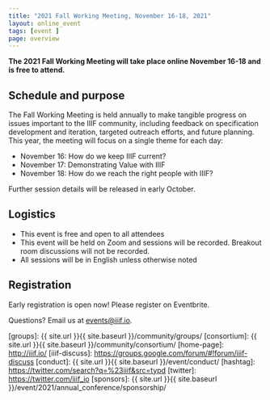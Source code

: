 ```yaml
---
title: "2021 Fall Working Meeting, November 16-18, 2021"
layout: online_event
tags: [event ]
page: overview
---
```


**The 2021 Fall Working Meeting will take place online November 16-18 and is free to attend.**

## Schedule and purpose
The Fall Working Meeting is held annually to make tangible progress on issues important to the IIIF community, including feedback on specification development and iteration, targeted outreach efforts, and future planning. This year, the meeting will focus on a single theme for each day:

* November 16: How do we keep IIIF current?
* November 17: Demonstrating Value with IIIF
* November 18: How do we reach the right people with IIIF?

Further session details will be released in early October.

## Logistics
* This event is free and open to all attendees
* This event will be held on Zoom and sessions will be recorded. Breakout room discussions will not be recorded.
* All sessions will be in English unless otherwise noted

## Registration
Early registration is open now! Please register on Eventbrite.


Questions? Email us at <events@iiif.io>.

[iiif]: https://iiif.io/
[groups]: {{ site.url }}{{ site.baseurl }}/community/groups/
[consortium]: {{ site.url }}{{ site.baseurl }}/community/consortium/
[home-page]: http://iiif.io/
[iiif-discuss]: https://groups.google.com/forum/#!forum/iiif-discuss
[conduct]: {{ site.url }}{{ site.baseurl }}/event/conduct/
[hashtag]: https://twitter.com/search?q=%23iiif&src=typd
[twitter]: https://twitter.com/iiif_io
[sponsors]: {{ site.url }}{{ site.baseurl }}/event/2021/annual_conference/sponsorship/

